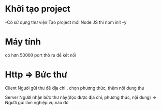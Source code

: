 # Khởi tạo project
-Có sử dụng thư viện 
Tạo project mới Node JS thì npm init -y

# Máy tính 
có hơn 50000 port thò ra để kết nối 


# Http => Bức thư
Client
Người gửi thư đề địa chỉ , chọn phương thức, thêm nội dung thư

Server 
Người nhận bức thư này(đọc được địa chỉ, phương thức, nội dung) => Người gửi làm nghiệp vụ nào đó

